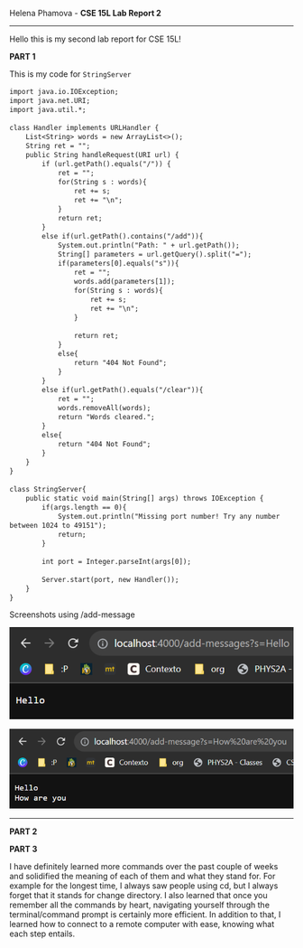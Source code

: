 Helena Phamova - **CSE 15L Lab Report 2**

---

Hello this is my second lab report for CSE 15L!


**PART 1**

This is my code for `StringServer`

```
import java.io.IOException;
import java.net.URI;
import java.util.*;

class Handler implements URLHandler {
    List<String> words = new ArrayList<>();
    String ret = "";
    public String handleRequest(URI url) {
        if (url.getPath().equals("/")) {
            ret = "";
            for(String s : words){
                ret += s;
                ret += "\n";
            }
            return ret;
        }
        else if(url.getPath().contains("/add")){
            System.out.println("Path: " + url.getPath());
            String[] parameters = url.getQuery().split("=");
            if(parameters[0].equals("s")){
                ret = "";
                words.add(parameters[1]);
                for(String s : words){
                    ret += s;
                    ret += "\n";
                }
    
                return ret;
            }
            else{
                return "404 Not Found";
            }
        }
        else if(url.getPath().equals("/clear")){
            ret = "";
            words.removeAll(words);
            return "Words cleared.";
        }
        else{
            return "404 Not Found";
        }
    }
}

class StringServer{
    public static void main(String[] args) throws IOException {
        if(args.length == 0){
            System.out.println("Missing port number! Try any number between 1024 to 49151");
            return;
        }

        int port = Integer.parseInt(args[0]);

        Server.start(port, new Handler());
    }
}
```

Screenshots using /add-message

![Image](sc1.png)

![Image](sc2.png)


---


**PART 2**


**PART 3**

I have definitely learned more commands over the past couple of weeks and solidified the meaning of each of them and what they stand for. For example for the longest time, I always saw people using cd, but I always forget that it stands for change directory. I also learned that once you remember all the commands by heart, navigating yourself through the terminal/command prompt is certainly more efficient. In addition to that, I learned how to connect to a remote computer with ease, knowing what each step entails.
